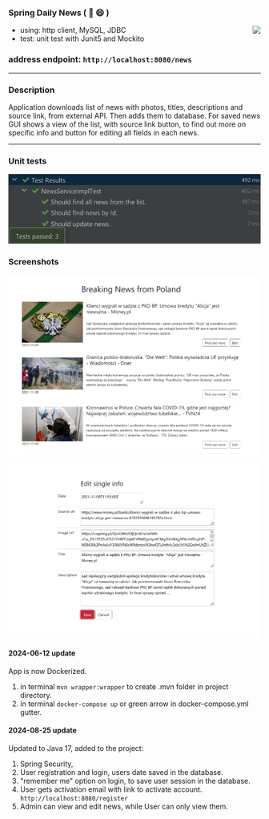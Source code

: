 ### Spring Daily News ( :newspaper: :smile: )
<img align="right" src="https://badges.pufler.dev/visits/Rafal-Stefanski/Spring-Daily-News">

- using: http client, MySQL, JDBC
- test: unit test with Junit5 and Mockito

### address endpoint: ```http://localhost:8080/news```
***
### Description 
Application downloads list of news with photos, titles, descriptions and source link, from external API. Then adds them to database. For saved news GUI shows a view of the list, with source link button, to find out more on specific info and button for editing all fields in each news.
***
### Unit tests
![screen shot](https://github.com/Rafal-Stefanski/Spring-Daily-News/blob/master/src/main/resources/static/screenshot_test_01.png)

### Screenshots
![screen shot](https://github.com/Rafal-Stefanski/Spring-Daily-News/blob/master/src/main/resources/static/screenshot_01.png)

![screen shot](https://github.com/Rafal-Stefanski/Spring-Daily-News/blob/master/src/main/resources/static/screenshot_02.png)

#### 2024-06-12 update
App is now Dockerized.
1. in terminal `mvn wrapper:wrapper` to create .mvn folder in project directory.
2. in terminal `docker-compose up` or green arrow in docker-compose.yml gutter.
#### 2024-08-25 update
Updated to Java 17, added to the project:
1. Spring Security,
2. User registration and login, users date saved in the database.
3. "remember me" option on login, to save user session in the database.
4. User gets activation email with link to activate account.
   ```http://localhost:8080/register```
5. Admin can view and edit news, while User can only view them.